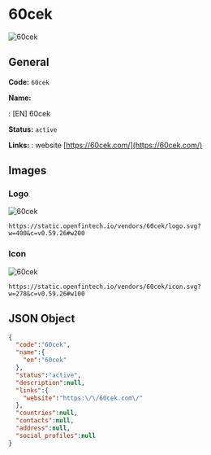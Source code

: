 
# 60cek 
![60cek](https://static.openfintech.io/vendors/60cek/logo.svg?w=400&c=v0.59.26#w200)  

## General 
 
**Code:** `60cek` 
 
**Name:** 
 
:	[EN] 60cek 
 
**Status:** `active` 
 
**Links:** 
: website [https://60cek.com/](https://60cek.com/) 
 

## Images 

### Logo 
 
![60cek](https://static.openfintech.io/vendors/60cek/logo.svg?w=400&c=v0.59.26#w200)  

```
https://static.openfintech.io/vendors/60cek/logo.svg?w=400&c=v0.59.26#w200
```  

### Icon 
 
![60cek](https://static.openfintech.io/vendors/60cek/icon.svg?w=278&c=v0.59.26#w100)  

```
https://static.openfintech.io/vendors/60cek/icon.svg?w=278&c=v0.59.26#w100
```  

## JSON Object 

```json
{
  "code":"60cek",
  "name":{
    "en":"60cek"
  },
  "status":"active",
  "description":null,
  "links":{
    "website":"https:\/\/60cek.com\/"
  },
  "countries":null,
  "contacts":null,
  "address":null,
  "social_profiles":null
}
```  
